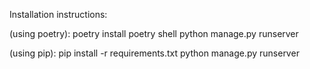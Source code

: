 Installation instructions:

(using poetry):
poetry install
poetry shell
python manage.py runserver

(using pip):
pip install -r requirements.txt
python manage.py runserver
